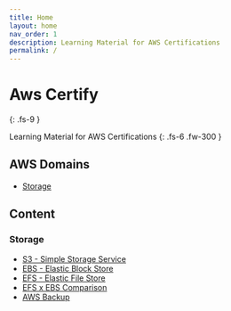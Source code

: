 ```yaml
---
title: Home
layout: home
nav_order: 1
description: Learning Material for AWS Certifications
permalink: /
---
```


# Aws Certify
{: .fs-9 }

Learning Material for AWS Certifications
{: .fs-6 .fw-300 }

## AWS Domains

- [Storage](#storage)

## Content

### Storage

- [S3 - Simple Storage Service](/aws-certify/docs/domains/Storage/s3.html)
- [EBS - Elastic Block Store](/aws-certify/docs/domains/Storage/ebs.html)
- [EFS - Elastic File Store](/aws-certify/docs/domains/Storage/efs.html)
- [EFS x EBS Comparison](/aws-certify/docs/domains/Storage/ebsXefs.html)
- [AWS Backup](/aws-certify/docs/domains/Storage/backup.html)
